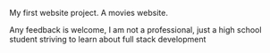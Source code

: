 My first website project. A movies website.

Any feedback is welcome, I am not a professional, just a high school student striving to learn about full stack development
